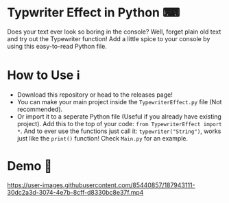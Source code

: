 # Typwriter Effect in Python ⌨
Does your text ever look so boring in the console? Well, forget plain old text and try out the Typewriter function! Add a little spice to your console by using this easy-to-read Python file.

# How to Use ℹ
- Download this repository or head to the releases page!
- You can make your main project inside the `TypewriterEffect.py` file (Not recommended).
- Or import it to a seperate Python file (Useful if you already have existing project). Add this to the top of your code: `from TypewriterEffect import *`. And to ever use the functions just call it:  `typewriter("String")`, works just like the `print()` function! Check `Main.py` for an example.

# Demo 🎁
https://user-images.githubusercontent.com/85440857/187943111-30dc2a3d-3074-4e7b-8cff-d8330bc8e37f.mp4
